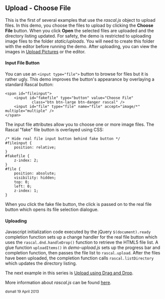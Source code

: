 Upload - Choose File 
------------------

This is the first of several examples that use the _rascal.js_ object to upload files.
In this demo, you choose the files to upload by clicking the __Choose File__ button.
When you click __Open__ the selected files are uploaded and the directory listing updated.
For safety, the demo is restricted to uploading image files to the folder _static/uploads_.
You will need to create this folder with the editor before running the demo.
After uploading, you can view the images in [Upload Pictures][upload-pics] or the editor.

#### Input File Button
You can use an <code>&lt;input type="file"&gt;</code> button to browse for files
but it is rather ugly. This demo</a> improves the button's appearance by overlaying
a standard Rascal button:

    <span id="fileinput">
        <input id="fakefile" type="button" value="Choose File"
                class="btn btn-large btn-danger rascal" />
        <input id="file" type="file" name="file" accept="image/*" multiple="multiple" />
    </span>

The input file attributes allow you to choose one or more image files. The Rascal 
"fake" file button is overlayed using CSS:

    /* Hide real file input button behind fake button */
    #fileinput {
        position: relative;
    }
    #fakefile {
        z-index: 2;
    }
    #file {
        position: absolute;
        visibility: hidden;
        top: 0;
        left: 0;
        z-index: 1;
    }

When you click the fake file button, the click is passed on to the real file button which opens its
file selection dialogue.

#### Uploading
Javascript initialization code executed by the jQuery <code>$(document).ready</code> completion function
sets up a change handler for the real file button which uses the <code>rascal.dnd.handleDrop()</code> function
to retrieve the HTML5 file list. A glue function <code>uploadItems()</code> in _demo-upload.js_ 
sets up the progress bar and completion function, then passes the file list to <code>rascal.upload</code>. 
After the files have been uploaded, the completion function calls <code>rascal.listDirectory</code> which updates
the directory listing.

The next example in this series is [Upload using Drag and Drop][upload-dd].

More information about _rascal.js_ can be found [here][rascal_object].

<small>dsmall 19 April 2013</small>

[upload-dd]: /upload-dd.html
[upload-pics]: /upload-pics.html
[rascal_object]: /docs/Rascal_Object.md
